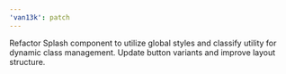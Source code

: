 ```yaml
---
'van13k': patch
---
```


Refactor Splash component to utilize global styles and classify utility for dynamic class management. Update button variants and improve layout structure.
